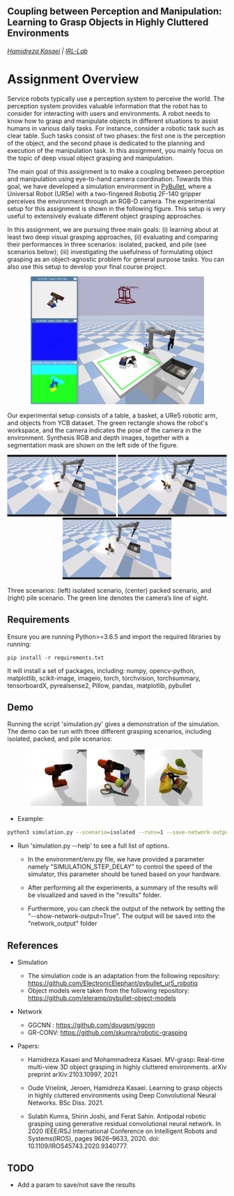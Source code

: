## Coupling between Perception and Manipulation: Learning to Grasp Objects in Highly Cluttered Environments

###### [Hamidreza Kasaei](https://hkasaei.github.io/) | [IRL-Lab](https://www.ai.rug.nl/irl-lab)
##


# Assignment Overview
Service robots typically use a perception system to perceive the world. The perception system provides valuable information that the robot has to consider for interacting with users and environments. A robot needs to know how to grasp and manipulate objects in different situations to assist humans in various daily tasks. For instance, consider a robotic task such as clear table. Such tasks consist of two phases: the first one is the perception of the object, and the second phase is dedicated to the planning and execution of the manipulation task. In this assignment, you mainly focus on the topic of deep visual object grasping and manipulation.

The main goal of this assignment is to make a coupling between perception and manipulation using eye-to-hand camera coordination. Towards this goal, we have developed a simulation environment in [PyBullet](https://pybullet.org/wordpress/), where a Universal Robot (UR5e) with a two-fingered Robotiq 2F-140
gripper perceives the environment through an RGB-D camera. The experimental setup for this assignment is shown in the following figure. This setup is very useful to extensively evaluate different object grasping approaches.


In this assignment, we are pursuing three main goals: (i) learning about at least two deep visual grasping approaches, (ii) evaluating and comparing their performances in three scenarios: isolated, packed, and pile (see scenarios below); (iii) investigating the usefulness of formulating object grasping as an object-agnostic problem for general purpose tasks. You can also use this setup to develop your final course project.


<p align="center">
  <img src="images/pybullet_setup.png" width="400" title="">
</p>
<p align="left">
  Our experimental setup consists of a table, a basket, a URe5 robotic arm, and objects from YCB dataset. The green rectangle shows the robot's workspace, and the camera indicates the pose of the camera in the environment. Synthesis RGB and depth images, together with a segmentation mask are shown on the left side of the figure.
</p>


<p align="center">
  <img src="images/isolated.gif" width="250" title="">
  <img src="images/packed.gif" width="250" title="">
  <img src="images/pile.gif" width="250" title="">
</p>
<p align="left">
   Three scenarios: (left) isolated scenario, (center) packed scenario, and (right) pile scenario. The green line denotes the camera’s line of sight.
</p>

## Requirements

Ensure you are running Python>=3.6.5 and import the required libraries by running:
```
pip install -r requirements.txt
```

It will install a set of packages, including: numpy, opencv-python, matplotlib, scikit-image, imageio, torch, torchvision, torchsummary, tensorboardX, pyrealsense2, Pillow, pandas, matplotlib, pybullet

## Demo
Running the script 'simulation.py' gives a demonstration of the simulation. The demo can be run with three different grasping scenarios, including isolated, packed, and pile scenarios:

<p align="center">
  <img src="images/scenarios2.png" width="400" title="">
</p>


- Example:

```bash
python3 simulation.py --scenario=isolated --runs=1 --save-network-output=False
```


  - Run 'simulation.py --help' to see a full list of options.
    
      - In the environment/env.py file, we have provided a parameter namely "SIMULATION_STEP_DELAY" to control the speed of the simulator, this parameter should be tuned based on your hardware. 
       
      - After performing all the experiments, a summary of the results will be visualized and saved in the "results" folder.

      - Furthermore, you can check the output of the network by setting the "--show-network-output=True". The output will be saved into the "network_output" folder

## References

- Simulation
  - The simulation code is an adaptation from the following repository: https://github.com/ElectronicElephant/pybullet_ur5_robotiq  
  - Object models were taken from the following repository: https://github.com/eleramp/pybullet-object-models


- Network
  - GGCNN :  https://github.com/dougsm/ggcnn
  - GR-CONV: https://github.com/skumra/robotic-grasping  

- Papers:
   - Hamidreza Kasaei and Mohammadreza Kasaei. MV-grasp: Real-time multi-view 3D object grasping in highly cluttered environments. arXiv preprint arXiv:2103.10997, 2021
  
  - Oude Vrielink, Jeroen, Hamidreza Kasaei. Learning to grasp objects in highly cluttered environments using Deep Convolutional Neural Networks. BSc Diss. 2021.
  
  - Sulabh Kumra, Shirin Joshi, and Ferat Sahin.  Antipodal robotic grasping using generative residual convolutional neural network. In 2020 IEEE/RSJ International Conference on Intelligent Robots and Systems(IROS), pages 9626–9633, 2020. doi: 10.1109/IROS45743.2020.9340777.


## TODO

- Add a param to save/not save the results
